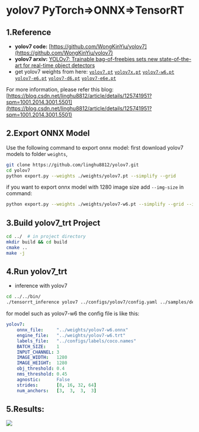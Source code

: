 # yolov7 PyTorch=>ONNX=>TensorRT

## 1.Reference
- **yolov7 code:** [https://github.com/WongKinYiu/yolov7](https://github.com/WongKinYiu/yolov7)
- **yolov7 arxiv:** [YOLOv7: Trainable bag-of-freebies sets new state-of-the-art for real-time object detectors](https://arxiv.org/abs/2207.02696)
- get yolov7 weights from here: [`yolov7.pt`](https://github.com/WongKinYiu/yolov7/releases/download/v0.1/yolov7.pt) [`yolov7x.pt`](https://github.com/WongKinYiu/yolov7/releases/download/v0.1/yolov7x.pt) [`yolov7-w6.pt`](https://github.com/WongKinYiu/yolov7/releases/download/v0.1/yolov7-w6.pt) [`yolov7-e6.pt`](https://github.com/WongKinYiu/yolov7/releases/download/v0.1/yolov7-e6.pt) [`yolov7-d6.pt`](https://github.com/WongKinYiu/yolov7/releases/download/v0.1/yolov7-d6.pt) [`yolov7-e6e.pt`](https://github.com/WongKinYiu/yolov7/releases/download/v0.1/yolov7-e6e.pt)

For more information, please refer this blog: [https://blog.csdn.net/linghu8812/article/details/125741951?spm=1001.2014.3001.5501](https://blog.csdn.net/linghu8812/article/details/125741951?spm=1001.2014.3001.5501)

## 2.Export ONNX Model
Use the following command to export onnx model:
first download yolov7 models to folder `weights`,
```bash
git clone https://github.com/linghu8812/yolov7.git
cd yolov7
python export.py --weights ./weights/yolov7.pt --simplify --grid 
```
if you want to export onnx model with 1280 image size add `--img-size` in command:
```bash
python export.py --weights ./weights/yolov7-w6.pt --simplify --grid --img-size 1280
```

## 3.Build yolov7_trt Project
```bash
cd ../  # in project directory
mkdir build && cd build
cmake ..
make -j
```

## 4.Run yolov7_trt
- inference with yolov7
```bash
cd ../../bin/
./tensorrt_inference yolov7 ../configs/yolov7/config.yaml ../samples/detection_segmentation
```

for model such as yolov7-w6  the config file is like this:
```yaml
yolov7:
    onnx_file:     "../weights/yolov7-w6.onnx"
    engine_file:   "../weights/yolov7-w6.trt"
    labels_file:   "../configs/labels/coco.names"
    BATCH_SIZE:    1
    INPUT_CHANNEL: 3
    IMAGE_WIDTH:   1280
    IMAGE_HEIGHT:  1280
    obj_threshold: 0.4
    nms_threshold: 0.45
    agnostic:      False
    strides:       [8, 16, 32, 64]
    num_anchors:   [3,  3,  3,  3]
```

## 5.Results:
![](prediction.jpg)
